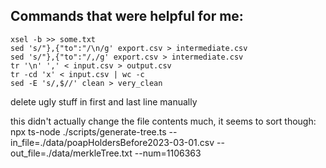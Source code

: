 ## Commands that were helpful for me:

```
xsel -b >> some.txt
sed 's/"},{"to":"/\n/g' export.csv > intermediate.csv
sed 's/"},{"to":"/,/g' export.csv > intermediate.csv
tr '\n' ',' < input.csv > output.csv
tr -cd 'x' < input.csv | wc -c
sed -E 's/,$//' clean > very_clean
```

delete ugly stuff in first and last line manually

this didn't actually change the file contents much, it seems to sort though:
npx ts-node ./scripts/generate-tree.ts --in_file=./data/poapHoldersBefore2023-03-01.csv --out_file=./data/merkleTree.txt --num=1106363
